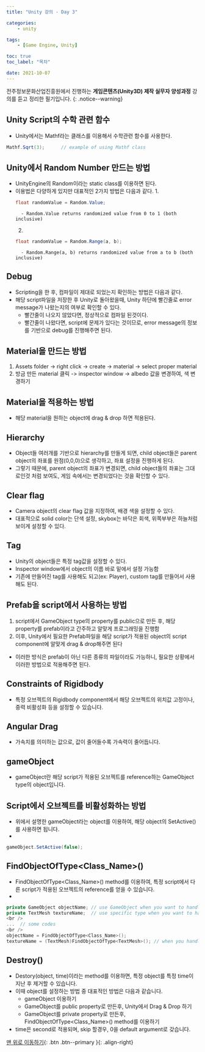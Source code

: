 ```yaml
---
title: "Unity 강의 - Day 3"

categories:
    - unity

tags:
    - [Game Engine, Unity]

toc: true
toc_label: "목차"

date: 2021-10-07
---
```


전주정보문화산업진흥원에서 진행하는 **게임콘텐츠(Unity3D) 제작 실무자 양성과정** 강의를 듣고 정리한 필기입니다.
{: .notice--warning}

## Unity Script의 수학 관련 함수
- Unity에서는 Mathf라는 클래스를 이용해서 수학관련 함수를 사용한다.
```c#
Mathf.Sqrt(3);      // example of using Mathf class
```

## Unity에서 Random Number 만드는 방법
- UnityEngine의 Random이라는 static class를 이용하면 된다.
- 이용법은 다양하게 있지만 대표적인 2가지 방법은 다음과 같다.
    1. 
    ```c#
    float randomValue = Random.Value;
    ```
        - Random.Value returns randomized value from 0 to 1 (both inclusive) 
    2. 
    ```c#
    float randomValue = Random.Range(a, b); 
    ```
        - Random.Range(a, b) returns randomized value from a to b (both inclusive)

## Debug
- Scripting을 한 후, 컴파일이 제대로 되었는지 확인하는 방법은 다음과 같다.
- 해당 script파일을 저장한 후 Unity로 돌아왔을때, Unity 하단에 빨간줄로 error message가 나왔는지의 여부로 확인할 수 있다.
    - 빨간줄이 나오지 않았다면, 정상적으로 컴파일 된것이다.
    - 빨간줄이 나왔다면, script에 문제가 있다는 것이므로, error message의 정보를 기반으로 debug를 진행해주면 된다.

## Material을 만드는 방법
1. Assets folder -> right click -> create -> material -> select proper material
2. 방금 만든 material 클릭 -> inspector window -> albedo 값을 변경하여, 색 변경하기

## Material을 적용하는 방법
- 해당 material을 원하는 object에 drag & drop 하면 적용된다.

## Hierarchy
- Object들 여러개를 기반으로 hierarchy를 만들게 되면, child object들은 parent object의 좌표를 원점(0,0,0)으로 생각하고, 좌표 설정을 진행하게 된다.
- 그렇기 때문에, parent object의 좌표가 변경되면, child object들의 좌표는 그대로인것 처럼 보여도, 게임 속에서는 변경되었다는 것을 확인할 수 있다.

## Clear flag 
- Camera object의 clear flag 값을 지정하여, 배경 색을 설정할 수 있다.
- 대표적으로 solid color는 단색 설정, skybox는 바닥은 회색, 위쪽부부은 하늘처럼 보이게 설정할 수 있다.

## Tag
- Unity의 object들은 특정 tag값을 설정할 수 있다.
- Inspector window에서 object의 이름 바로 밑에서 설정 가능함
- 기존에 만들어진 tag를 사용해도 되고(ex: Player), custom tag를 만들어서 사용해도 된다.

## Prefab을 script에서 사용하는 방법
1. script에서 GameObject type의 property를 public으로 만든 후, 해당 property를 prefab이라고 간주하고 알맞게 프로그래밍을 진행함
2. 이후, Unity에서 필요한 Prefab파일을 해당 script가 적용된 object의 script component에 알맞게 drag & drop해주면 된다
- 이러한 방식은 prefab이 아닌 다른 종류의 파일이라도 가능하니, 필요한 상황에서 이러한 방법으로 적용해주면 된다.

## Constraints of Rigidbody
- 특정 오브젝트의 Rigidbody component에서 해당 오브젝트의 위치값 고정이나, 중력 비활성화 등을 설정할 수 있습니다.

## Angular Drag
- 가속치를 의미하는 값으로, 값이 줄어들수록 가속력이 줄어듭니다.

## gameObject
- gameObject란 해당 script가 적용된 오브젝트를 reference하는 GameObject type의 object입니다.

## Script에서 오브젝트를 비활성화하는 방법
- 위에서 설명한 gameObject라는 object를 이용하여, 해당 object의 SetActive()를 사용하면 됩니다.
- 
```c#
gameObject.SetActive(false);
```

## FindObjectOfType\<Class_Name>()
- FindObjectOfType\<Class_Name>() method를 이용하여, 특정 script에서 다른 script가 적용된 오브젝트의 reference를 얻을 수 있습니다.
- 
```c#
private GameObject objectName; // use GameObject when you want to handle with general type
private TextMesh textureName;  // use specific type when you want to handle with specific type\
<br />
...  // some codes
<br />
objectName = FindObjectOfType<Class_Name>();
textureName = (TextMesh)FindObjectOfType<TextMesh>(); // when you handle with specific type, you need to cast reference to the specific type
```

## Destroy()
- Destory(object, time)이라는 method를 이용하면, 특정 object를 특정 time이 지난 후 제거할 수 있습니다.
- 이때 object를 설정하는 방법 중 대표적인 방법은 다음과 같습니다.
    - gameObject 이용하기
    - GameObject를 public property로 만든후, Unity에서 Drag & Drop 하기
    - GameObject를 private property로 만든후, FindObjectOfType\<Class_Name>() method를 이용하기
- time은 second로 적용되며, skip 할경우, 0을 default argument로 갖습니다.

[맨 위로 이동하기](#){: .btn .btn--primary }{: .align-right}